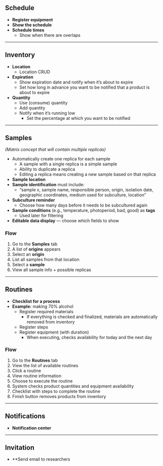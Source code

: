 ## **Schedule**
- **Register equipment**  
- **Show the schedule**  
- **Schedule times**
  - Show when there are overlaps  

---

## **Inventory**
- **Location**
  - Location CRUD  
- **Expiration**
  - Show expiration date and notify when it’s about to expire  
  - Set how long in advance you want to be notified that a product is about to expire  
- **Quantity**
  - Use (consume) quantity  
  - Add quantity  
  - Notify when it’s running low  
    - Set the percentage at which you want to be notified  

---

## **Samples**  
*(Matrix concept that will contain multiple replicas)*  

- Automatically create one replica for each sample  
  - A sample with a single replica is a simple sample  
  - Ability to duplicate a replica  
  - Editing a replica means creating a new sample based on that replica  
- **Sample location**  
- **Sample identification** must include:  
  - “sample x, sample name, responsible person, origin, isolation date,  
    geographic coordinates, medium used for subculture, location”  
- **Subculture reminder**
  - Choose how many days before it needs to be subcultured again  
- **Sample conditions** (e.g., temperature, photoperiod, bad, good) as **tags**  
  - Used later for filtering  
- **Editable data display** — choose which fields to show  

### **Flow**
1. Go to the **Samples** tab  
2. A list of **origins** appears  
3. Select an **origin**  
4. List all samples from that location  
5. Select a **sample**  
6. View all sample info + possible replicas  

---

## **Routines**
- **Checklist for a process**
- **Example:** making 70% alcohol
  - Register required materials  
    - If everything is checked and finalized, materials are automatically removed from inventory  
  - Register steps  
  - Register equipment (with duration)  
    - When executing, checks availability for today and the next day  

### **Flow**
1. Go to the **Routines** tab  
2. View the list of available routines  
3. Click a routine  
4. View routine information  
5. Choose to execute the routine  
6. System checks product quantities and equipment availability  
7. Checklist with steps to complete the routine  
8. Finish button removes products from inventory  

---

## **Notifications**
- **Notification center**

---

## **Invitation**
- **Send email to researchers

